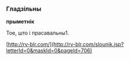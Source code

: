 ### Гладзільны
**прыметнік**

Тое, што і прасавальны1.

<a rel="author">[http://rv-blr.com/](http://rv-blr.com/slounik.jsp?letterId=0&maskId=0&pageId=706)</a>
